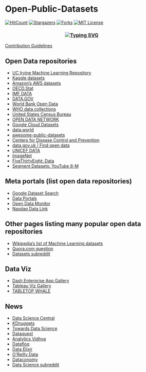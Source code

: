 # Open-Public-Datasets

[![HitCount][hit-count-shield]][hit-count-url]
[![Stargazers][stars-shield]][stars-url]
[![Forks][forks-shield]][forks-url]
[![MIT License][license-shield]][license-url]

<!-- MARKDOWN LINKS & IMAGES -->
[forks-shield]: https://img.shields.io/github/forks/sahaavi/Open-Public-Datasets.svg?style=flat-square/
[forks-url]: https://github.com/sahaavi/Open-Public-Datasets/network/members/
[downloads-shield]: https://img.shields.io/github/downloads/sahaavi/Open-Public-Datasets/total.svg?style=flat-square/
[downloads-url]: https://github.com/sahaavi/Open-Public-Datasets/
[stars-shield]: https://img.shields.io/github/stars/sahaavi/Open-Public-Datasets.svg?style=flat-square/
[stars-url]: https://github.com/sahaavi/Open-Public-Datasets/stargazers/
[license-shield]: https://img.shields.io/github/license/sahaavi/Open-Public-Datasets.svg?style=flat-square/
[license-url]: https://github.com/sahaavi/Open-Public-Datasets/blob/master/LICENSE/
[hit-count-shield]: https://hits.dwyl.com/sahaavi/Open-Public-Datasets.svg/
[hit-count-url]: https://hits.dwyl.com/sahaavi/Open-Public-Datasets/

<h3 align="center">
<a href="https://git.io/typing-svg"><img src="https://readme-typing-svg.demolab.com?font=Fira+Code&pause=1000&width=435&lines=Feel+free+to+Contribute;Check+contributing.md" alt="Typing SVG" /></a>
</h3>

[Contribution Guidelines](https://github.com/sahaavi/Open-Public-Datasets/blob/main/contributing.md)

## Open Data repositories

- [UC Irvine Machine Learning Repository](http://archive.ics.uci.edu/ml/index.php)
- [Kaggle datasets](https://www.kaggle.com/datasets)
- [Amazon’s AWS datasets](https://registry.opendata.aws/)
- [OECD.Stat](https://stats.oecd.org/)
- [IMF DATA](https://www.imf.org/en/Data)
- [DATA.GOV](https://data.gov/)
- [World Bank Open Data](https://data.worldbank.org/)
- [WHO data collections](https://www.who.int/data/collections)
- [United States Census Bureau](https://www.census.gov/data.html)
- [OPEN DATA NETWORK](https://www.opendatanetwork.com/)
- [Google Cloud Datasets](https://cloud.google.com/datasets)
- [data.world](https://data.world/)
- [awesome-public-datasets](https://github.com/awesomedata/awesome-public-datasets)
- [Centers for Disease Control and Prevention](https://www.cdc.gov/datastatistics/index.html)
- [data.gov.uk | Find open data](https://www.data.gov.uk/)
- [UNICEF DATA](https://data.unicef.org/resources/resource-type/datasets/)
- [ImageNet](https://image-net.org/)
- [FiveThirtyEight: Data](https://data.fivethirtyeight.com/)
- [Segment Datasets: YouTube 8-M](https://research.google.com/youtube8m/)

## Meta portals (list open data repositories)

- [Google Dataset Search](https://datasetsearch.research.google.com/)
- [Data Portals](http://dataportals.org/)
- [Open Data Monitor](http://opendatamonitor.eu/)
- [Nasdaq Data Link](https://data.nasdaq.com/)

## Other pages listing many popular open data repositories

- [Wikipedia’s list of Machine Learning datasets](https://en.wikipedia.org/wiki/List_of_datasets_for_machine-learning_research)
- [Quora.com question](https://www.quora.com/Where-can-I-find-large-datasets-open-to-the-public)
- [Datasets subreddit](https://www.reddit.com/r/datasets/)

## Data Viz

- [Dash Enterprise App Gallery](https://dash.gallery/Portal/)
- [Tableau Viz Gallery](https://www.tableau.com/viz-gallery)
- [TABLETOP WHALE](https://tabletopwhale.com/index.html)

## News

- [Data Science Central](https://www.datasciencecentral.com)
- [KDnuggets](https://www.kdnuggets.com/)
- [Towards Data Science](https://towardsdatascience.com/)
- [Dataquest](https://www.dataquest.io/blog)
- [Analytics Vidhya](https://www.analyticsvidhya.com/blog)
- [Datafloq](https://datafloq.com)
- [Data Elixir](https://dataelixir.com/)
- [O'Reilly Data](https://www.oreilly.com/topics/data)
- [Dataconomy](https://dataconomy.com)
- [Data Science subreddit](https://www.reddit.com/r/datascience/)
